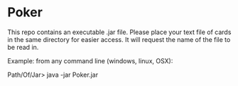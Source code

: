 # Poker

This repo contains an executable .jar file. Please place your text file of cards in the same directory for easier access.
It will request the name of the file to be read in.

Example: from any command line (windows, linux, OSX):

Path/Of/Jar> java -jar Poker.jar
